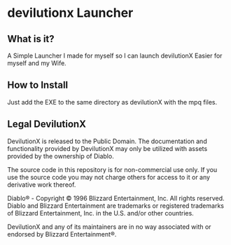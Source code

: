 # devilutionx Launcher
## What is it?
A Simple Launcher I made for myself so I can launch devilutionX Easier for myself and my Wife. 

## How to Install
Just add the EXE to the same directory as devilutionX with the mpq files.

## Legal DevilutionX
DevilutionX is released to the Public Domain. The documentation and functionality provided by DevilutionX may only be utilized with assets provided by the ownership of Diablo.

The source code in this repository is for non-commercial use only. If you use the source code you may not charge others for access to it or any derivative work thereof.

Diablo® - Copyright © 1996 Blizzard Entertainment, Inc. All rights reserved. Diablo and Blizzard Entertainment are trademarks or registered trademarks of Blizzard Entertainment, Inc. in the U.S. and/or other countries.

DevilutionX and any of its maintainers are in no way associated with or endorsed by Blizzard Entertainment®.
